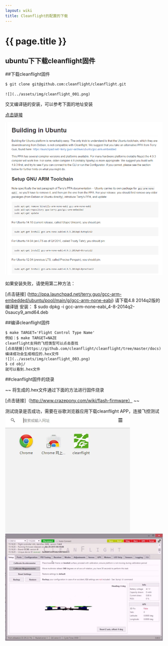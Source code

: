```yaml
---
layout: wiki
title: Cleanflight的配置的下载
---
```


# {{ page.title }}

## ubuntu下下载cleanflight固件
##下载cleanflight固件

~~~
$ git clone git@github.com:cleanflight/cleanflight.git

![](../assets/img/cleanflight_001.png)
~~~

交叉编译链的安装，可以参考下面的地址安装

[点击链接](https://github.com/cleanflight/cleanflight/blob/master/docs/development/Building%20in%20Ubuntu.md)

![](../assets/img/cleanflight_002.png)

如果安装失败，请使用第二种方法：

[点击链接] (http://ppa.launchpad.net/terry.guo/gcc-arm-embedded/ubuntu/pool/main/g/gcc-arm-none-eabi)
请下载4.8 2014q2版的编译链
安装：
$ sudo dpkg -i gcc-arm-none-eabi_4-8-2014q2-0saucy9_amd64.deb

##编译cleanflight固件

~~~
$ make TARGET='Flight Control Type Name'
例如：$ make TARGET=NAZE
cleanflight支持的飞控类型可以点击查找
[点击链接](https://github.com/cleanflight/cleanflight/tree/master/docs)
编译成功会生成相应的.hex文件
![](../assets/img/cleanflight_003.png)
$ cd obj/
就可以看到.hex文件
~~~

##cleanflight固件的烧录

~~
将生成的.hex文件通过下面的方法进行固件烧录

[点击链接]（http://www.crazepony.com/wiki/flash-firmware）
~~

测试烧录是否成功，需要在谷歌浏览器应用下载cleanflight APP，连接飞控测试
![](../assets/img/cleanflight_004.jpg)
![](../assets/img/cleanflight_005.jpg)
